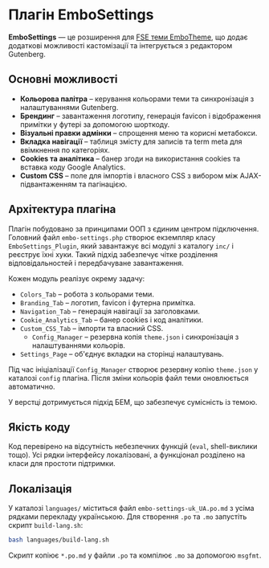 # Плагін EmboSettings

**EmboSettings** — це розширення для [FSE теми EmboTheme](https://github.com/bogdan2143/embo-theme), що додає додаткові можливості кастомізації та інтегрується з редактором Gutenberg.

## Основні можливості

- **Кольорова палітра** – керування кольорами теми та синхронізація з налаштуваннями Gutenberg.
- **Брендинг** – завантаження логотипу, генерація favicon і відображення примітки у футері за допомогою шорткоду.
- **Візуальні правки адмінки** – спрощення меню та корисні метабокси.
- **Вкладка навігації** – таблиця змісту для записів та term meta для ввімкнення по категоріях.
- **Cookies та аналітика** – банер згоди на використання cookies та вставка коду Google Analytics.
- **Custom CSS** – поле для імпортів і власного CSS з вибором між AJAX-підвантаженням та пагінацією.

## Архітектура плагіна

Плагін побудовано за принципами ООП з єдиним центром підключення. Головний файл `embo-settings.php` створює екземпляр класу `EmboSettings_Plugin`, який завантажує всі модулі з каталогу `inc/` і реєструє їхні хуки. Такий підхід забезпечує чітке розділення відповідальностей і передбачуване завантаження.

Кожен модуль реалізує окрему задачу:

- `Colors_Tab` – робота з кольорами теми.
- `Branding_Tab` – логотип, favicon і футерна примітка.
- `Navigation_Tab` – генерація навігації за заголовками.
- `Cookie_Analytics_Tab` – банер cookies і код аналітики.
- `Custom_CSS_Tab` – імпорти та власний CSS.
	- `Config_Manager` – резервна копія `theme.json` і синхронізація з налаштуваннями кольорів.
- `Settings_Page` – об'єднує вкладки на сторінці налаштувань.

Під час ініціалізації `Config_Manager` створює резервну копію `theme.json` у каталозі `config` плагіна. Після зміни кольорів файл теми оновлюється автоматично.

У верстці дотримується підхід БЕМ, що забезпечує сумісність із темою.

## Якість коду

Код перевірено на відсутність небезпечних функцій (`eval`, shell-виклики тощо). Усі рядки інтерфейсу локалізовані, а функціонал розділено на класи для простоти підтримки.

## Локалізація

У каталозі `languages/` міститься файл `embo-settings-uk_UA.po.md` з усіма рядками перекладу українською. Для створення `.po` та `.mo` запустіть скрипт `build-lang.sh`:

```bash
bash languages/build-lang.sh
```

Скрипт копіює `*.po.md` у файли `.po` та компілює `.mo` за допомогою `msgfmt`.